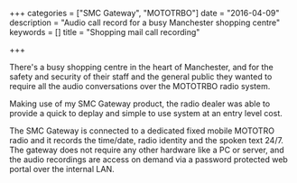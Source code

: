 +++
categories = ["SMC Gateway", "MOTOTRBO"]
date = "2016-04-09"
description = "Audio call record for a busy Manchester shopping centre"
keywords = []
title = "Shopping mail call recording"

+++

There's a busy shopping centre in the heart of Manchester, and for the safety and security of their staff and the
general public they wanted to require all the audio conversations over the MOTOTRBO radio system.

Making use of my SMC Gateway product, the radio dealer was able to provide a quick to deplay and simple to use system
at an entry level cost.

The SMC Gateway is connected to a dedicated fixed mobile MOTOTRO radio and it records the time/date, radio identity and
the spoken text 24/7. The gateway does not require any other hardware like a PC or server, and the audio recordings
are access on demand via a password protected web portal over the internal LAN.